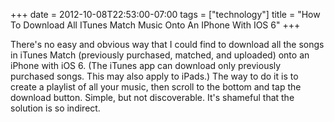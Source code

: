 +++
date = 2012-10-08T22:53:00-07:00
tags = ["technology"]
title = "How To Download All ITunes Match Music Onto An IPhone With IOS 6"
+++

There's no easy and obvious way that I could find to download all the songs in iTunes Match (previously purchased, matched, and uploaded) onto an iPhone with iOS 6. (The iTunes app can download only previously purchased songs. This may also apply to iPads.) The way to do it is to create a playlist of all your music, then scroll to the bottom and tap the download button. Simple, but not discoverable. It's shameful that the solution is so indirect.
